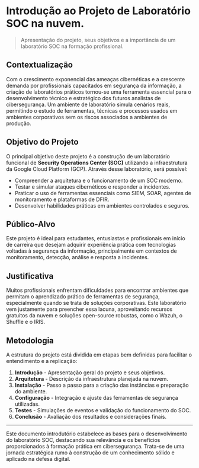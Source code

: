 # Introdução ao Projeto de Laboratório SOC na nuvem.

> Apresentação do projeto, seus objetivos e a importância de um laboratório SOC na formação profissional.

## Contextualização

Com o crescimento exponencial das ameaças cibernéticas e a crescente demanda por profissionais capacitados em segurança da informação, a criação de laboratórios práticos tornou-se uma ferramenta essencial para o desenvolvimento técnico e estratégico dos futuros analistas de cibersegurança. Um ambiente de laboratório simula cenários reais, permitindo o estudo de ferramentas, técnicas e processos usados em ambientes corporativos sem os riscos associados a ambientes de produção.

## Objetivo do Projeto

O principal objetivo deste projeto é a construção de um laboratório funcional de **Security Operations Center (SOC)** utilizando a infraestrutura da Google Cloud Platform (GCP). Através desse laboratório, será possível:

- Compreender a arquitetura e o funcionamento de um SOC moderno.
- Testar e simular ataques cibernéticos e responder a incidentes.
- Praticar o uso de ferramentas essenciais como SIEM, SOAR, agentes de monitoramento e plataformas de DFIR.
- Desenvolver habilidades práticas em ambientes controlados e seguros.

## Público-Alvo

Este projeto é ideal para estudantes, entusiastas e profissionais em início de carreira que desejam adquirir experiência prática com tecnologias voltadas à segurança da informação, principalmente em contextos de monitoramento, detecção, análise e resposta a incidentes.

## Justificativa

Muitos profissionais enfrentam dificuldades para encontrar ambientes que permitam o aprendizado prático de ferramentas de segurança, especialmente quando se trata de soluções corporativas. Este laboratório vem justamente para preencher essa lacuna, aproveitando recursos gratuitos da nuvem e soluções open-source robustas, como o Wazuh, o Shuffle e o IRIS.

## Metodologia

A estrutura do projeto está dividida em etapas bem definidas para facilitar o entendimento e a replicação:

1. **Introdução** - Apresentação geral do projeto e seus objetivos.
2. **Arquitetura** - Descrição da infraestrutura planejada na nuvem.
3. **Instalação** - Passo a passo para a criação das instâncias e preparação do ambiente.
4. **Configuração** - Integração e ajuste das ferramentas de segurança utilizadas.
5. **Testes** - Simulações de eventos e validação do funcionamento do SOC.
6. **Conclusão** - Avaliação dos resultados e considerações finais.

---

Este documento introdutório estabelece as bases para o desenvolvimento do laboratório SOC, destacando sua relevância e os benefícios proporcionados à formação prática em cibersegurança. Trata-se de uma jornada estratégica rumo à construção de um conhecimento sólido e aplicado na defesa digital.
   